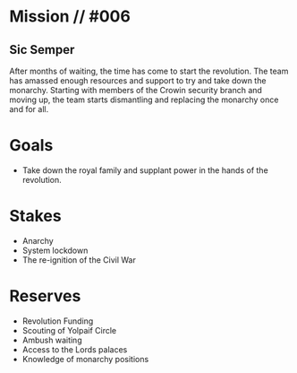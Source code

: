 # Mission // #006
## Sic Semper

After months of waiting, the time has come to start the revolution. The team has amassed enough resources and support to try and take down the monarchy. Starting with members of the Crowin security branch and moving up, the team starts dismantling and replacing the monarchy once and for all.

# Goals
- Take down the royal family and supplant power in the hands of the revolution.

# Stakes
- Anarchy
- System lockdown
- The re-ignition of the Civil War

# Reserves
- Revolution Funding
- Scouting of Yolpaif Circle
- Ambush waiting
- Access to the Lords palaces
- Knowledge of monarchy positions